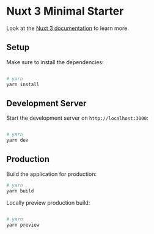 # Nuxt 3 Minimal Starter

Look at the [Nuxt 3 documentation](https://nuxt.com/docs/getting-started/introduction) to learn more.

## Setup

Make sure to install the dependencies:

```bash

# yarn
yarn install
```

## Development Server

Start the development server on `http://localhost:3000`:

```bash

# yarn
yarn dev
```

## Production

Build the application for production:

```bash
# yarn
yarn build
```

Locally preview production build:

```bash

# yarn
yarn preview
```
